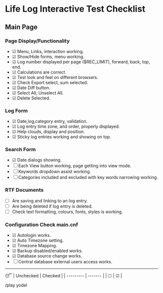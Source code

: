 # Life Log Interactive Test Checklist

## Main Page

### Page Display/Functionality

- &#9745; Menu, Links, interaction working.
- &#9745; Show/Hide forms, menu working.
- &#9745; Log number displayed per page ($REC_LIMIT), forward, back, top, end.
- &#9745; Calculations are correct.
- &#9745; Test look and feel on different browsers.
- &#9745; Check Export select, sum selected.
- &#9745; Date Diff button.
- &#9745; Select All, Unselect All.
- &#9745; Delete Selected.

### Log Form

- &#9745; Date,log,category entry, validation.
- &#9745; Log entry time zone, and order, properly displayed.
- &#9745; Help clouds, display and position.
- &#9745; Sticky log entries working and showing on top.


### Search Form

- &#9745; Date dialogs showing.
- &#9744; Each View button working, page getting into view mode.
- &#9744; Keywords dropdown assist working.
- &#9744; Categories included and excluded with key words narrowing working.

### RTF Documents

- &#9744; Are saving and linking to an log entry.
- &#9744; Are being deleted if log entry is deleted.
- &#9744; Check text formatting, colours, fonts, styles is working.

### Configuration Check main.cnf

- &#9745; Autologin works.
- &#9745; Auto Timezone setting.
- &#9745; Timezone Mapping.
- &#9745; Backup disabled/enabled works.
- &#9745; Database source change works.
- &#9744; Central database external users access works.

---
:sleeping:
| Unchecked | Checked |
| --------- | ------- |
| &#9744;   | &#9745; |

/play yodel